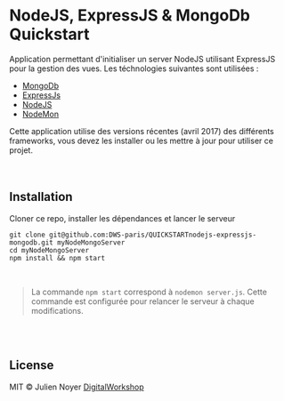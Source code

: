 # NodeJS, ExpressJS & MongoDb Quickstart
Application permettant d'initialiser un server NodeJS utilisant ExpressJS pour la gestion des vues. Les téchnologies suivantes sont utilisées :
- [MongoDb](https://www.mongodb.com/)
- [ExpressJs](http://expressjs.com/fr/)
- [NodeJS](https://nodejs.org/en/)
- [NodeMon](https://nodemon.io/)

Cette application utilise des versions récentes (avril 2017) des différents frameworks, vous devez les installer ou les mettre à jour pour utiliser ce projet.
<br/><br/><br/>


## Installation

Cloner ce repo, installer les dépendances et lancer le serveur
```
git clone git@github.com:DWS-paris/QUICKSTARTnodejs-expressjs-mongodb.git myNodeMongoServer
cd myNodeMongoServer
npm install && npm start
```
<br/>

> La commande `npm start` correspond à `nodemon server.js`. Cette commande est configurée pour relancer le serveur à chaque modifications.

<br/><br/>


## License
MIT © Julien Noyer [DigitalWorkshop](http://www.digitalworkshop.fr)
